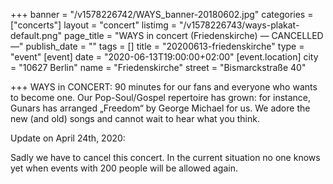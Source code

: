 +++
banner = "/v1578226742/WAYS_banner-20180602.jpg"
categories = ["concerts"]
layout = "concert"
listimg = "/v1578226743/ways-plakat-default.png"
page_title = "WAYS in concert (Friedenskirche) — CANCELLED —"
publish_date = ""
tags = []
title = "20200613-friedenskirche"
type = "event"
[event]
date = "2020-06-13T19:00:00+02:00"
[event.location]
city = "10627 Berlin"
name = "Friedenskirche"
street = "Bismarckstraße 40"

+++
WAYS in CONCERT: 90 minutes for our fans and everyone who wants to become one. Our Pop-Soul/Gospel repertoire has grown: for instance, Gunars has arranged „Freedom“ by George Michael for us. We adore the new (and old) songs and cannot wait to hear what you think.

Update on April 24th, 2020:

Sadly we have to cancel this concert. In the current situation no one knows yet when events with 200 people will be allowed again.